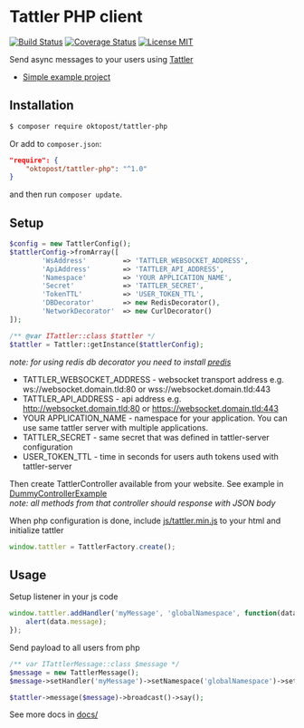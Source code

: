 # Tattler PHP client

[![Build Status](https://travis-ci.org/Oktopost/Tattler-php.svg)](https://travis-ci.org/Oktopost/Tattler-php)
[![Coverage Status](https://coveralls.io/repos/github/Oktopost/Tattler-php/badge.svg?branch=master)](https://coveralls.io/github/Oktopost/Tattler-php?branch=master)
[![License MIT](https://img.shields.io/badge/license-MIT-green.svg)](https://github.com/Oktopost/Tattler-php/blob/master/LICENSE)

Send async messages to your users using [Tattler](https://github.com/grohman/tattler)

- [Simple example project](https://github.com/grohman/tattler-php-chat-example)

## Installation

```bash
$ composer require oktopost/tattler-php
```
Or add to `composer.json`:

```json
"require": {
    "oktopost/tattler-php": "^1.0"
}
```
and then run `composer update`.

## Setup

```php
$config = new TattlerConfig();
$tattlerConfig->fromArray([
        'WsAddress'         => 'TATTLER_WEBSOCKET_ADDRESS',
        'ApiAddress'        => 'TATTLER_API_ADDRESS',
        'Namespace'         => 'YOUR APPLICATION_NAME',
        'Secret'            => 'TATTLER_SECRET',
        'TokenTTL'          => 'USER_TOKEN_TTL',
        'DBDecorator'       => new RedisDecorator(),
        'NetworkDecorator'  => new CurlDecorator()
]);

/** @var ITattler::class $tattler */
$tattler = Tattler::getInstance($tattlerConfig);
```
_note: for using redis db decorator you need to install [predis](https://github.com/nrk/predis)_

* TATTLER_WEBSOCKET_ADDRESS - websocket transport address e.g. ws://websocket.domain.tld:80 or wss://websocket.domain.tld:443
* TATTLER_API_ADDRESS - api address e.g. http://websocket.domain.tld:80 or https://websocket.domain.tld:443
* YOUR APPLICATION_NAME - namespace for your application. You can use same tattler server with multiple applications.
* TATTLER_SECRET - same secret that was defined in tattler-server configuration
* USER_TOKEN_TTL - time in seconds for users auth tokens used with tattler-server

Then create TattlerController available from your website. See example in [DummyControllerExample](https://github.com/Oktopost/Tattler-php/blob/master/controller/DummyControllerExample.php)  
_note: all methods from that controller should response with JSON body_

When php configuration is done, include [js/tattler.min.js](js/tattler.min.js) to your html and initialize tattler
```javascript
window.tattler = TattlerFactory.create();
```

## Usage

Setup listener in your js code
```javascript
window.tattler.addHandler('myMessage', 'globalNamespace', function(data){
	alert(data.message);
});
```

Send payload to all users from php
```php
/** var ITattlerMessage::class $message */
$message = new TattlerMessage();
$message->setHandler('myMessage')->setNamespace('globalNamespace')->setPayload(['message' => 'Hello world']]);

$tattler->message($message)->broadcast()->say();
```

See more docs in [docs/](docs/README.md)
